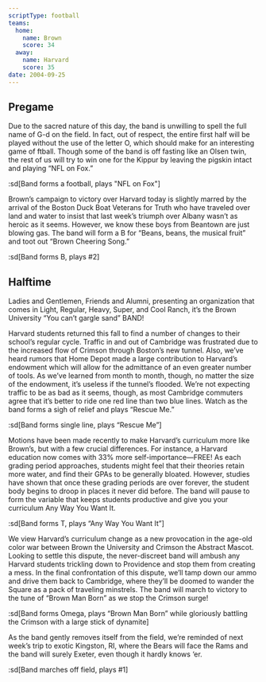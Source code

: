 ```yaml
---
scriptType: football
teams:
  home:
    name: Brown
    score: 34
  away:
    name: Harvard
    score: 35
date: 2004-09-25
---
```


## Pregame

Due to the sacred nature of this day, the band is unwilling to spell the full name of G-d on the field. In fact, out of respect, the entire first half will be played without the use of the letter O, which should make for an interesting game of ftball. Though some of the band is off fasting like an Olsen twin, the rest of us will try to win one for the Kippur by leaving the pigskin intact and playing “NFL on Fox.”

:sd[Band forms a football, plays "NFL on Fox"]

Brown’s campaign to victory over Harvard today is slightly marred by the arrival of the Boston Duck Boat Veterans for Truth who have traveled over land and water to insist that last week’s triumph over Albany wasn’t as heroic as it seems. However, we know these boys from Beantown are just blowing gas. The band will form a B for “Beans, beans, the musical fruit” and toot out “Brown Cheering Song.”

:sd[Band forms B, plays #2]

## Halftime

Ladies and Gentlemen, Friends and Alumni, presenting an organization that comes in Light, Regular, Heavy, Super, and Cool Ranch, it’s the Brown University “You can’t gargle sand” BAND!

Harvard students returned this fall to find a number of changes to their school’s regular cycle. Traffic in and out of Cambridge was frustrated due to the increased flow of Crimson through Boston’s new tunnel. Also, we’ve heard rumors that Home Depot made a large contribution to Harvard’s endowment which will allow for the admittance of an even greater number of tools. As we’ve learned from month to month, though, no matter the size of the endowment, it’s useless if the tunnel’s flooded. We’re not expecting traffic to be as bad as it seems, though, as most Cambridge commuters agree that it’s better to ride one red line than two blue lines. Watch as the band forms a sigh of relief and plays “Rescue Me.”

:sd[Band forms single line, plays “Rescue Me”]

Motions have been made recently to make Harvard’s curriculum more like Brown’s, but with a few crucial differences. For instance, a Harvard education now comes with 33% more self-importance—FREE! As each grading period approaches, students might feel that their theories retain more water, and find their GPAs to be generally bloated. However, studies have shown that once these grading periods are over forever, the student body begins to droop in places it never did before. The band will pause to form the variable that keeps students productive and give you your curriculum Any Way You Want It.

:sd[Band forms T, plays “Any Way You Want It”]

We view Harvard’s curriculum change as a new provocation in the age-old color war between Brown the University and Crimson the Abstract Mascot. Looking to settle this dispute, the never-discreet band will ambush any Harvard students trickling down to Providence and stop them from creating a mess. In the final confrontation of this dispute, we’ll tamp down our ammo and drive them back to Cambridge, where they’ll be doomed to wander the Square as a pack of traveling minstrels. The band will march to victory to the tune of “Brown Man Born” as we stop the Crimson surge!

:sd[Band forms Omega, plays “Brown Man Born” while gloriously battling the Crimson with a large stick of dynamite]

As the band gently removes itself from the field, we’re reminded of next week’s trip to exotic Kingston, RI, where the Bears will face the Rams and the band will surely Exeter, even though it hardly knows ‘er.

:sd[Band marches off field, plays #1]

